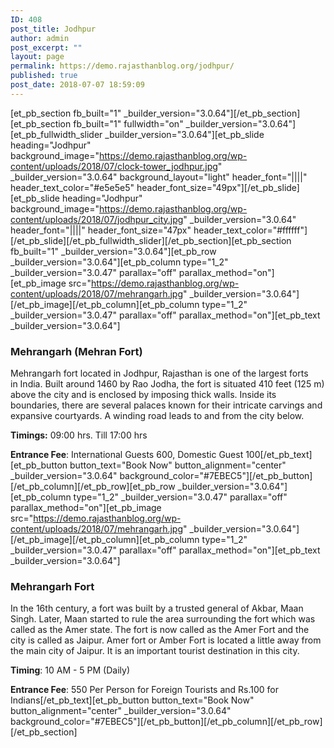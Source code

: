 ```yaml
---
ID: 408
post_title: Jodhpur
author: admin
post_excerpt: ""
layout: page
permalink: https://demo.rajasthanblog.org/jodhpur/
published: true
post_date: 2018-07-07 18:59:09
---
```

[et_pb_section fb_built="1" \_builder\_version="3.0.64"][/et_pb_section][et_pb_section fb_built="1" fullwidth="on" \_builder\_version="3.0.64"][et_pb_fullwidth_slider \_builder\_version="3.0.64"][et_pb_slide heading="Jodhpur" background_image="https://demo.rajasthanblog.org/wp-content/uploads/2018/07/clock-tower_jodhpur.jpg" \_builder\_version="3.0.64" background_layout="light" header_font="||||" header_text_color="#e5e5e5" header_font_size="49px"][/et_pb_slide][et_pb_slide heading="Jodhpur" background_image="https://demo.rajasthanblog.org/wp-content/uploads/2018/07/jodhpur_city.jpg" \_builder\_version="3.0.64" header_font="||||" header_font_size="47px" header_text_color="#ffffff"][/et_pb_slide][/et_pb_fullwidth_slider][/et_pb_section][et_pb_section fb_built="1" \_builder\_version="3.0.64"][et_pb_row \_builder\_version="3.0.64"][et_pb_column type="1_2" \_builder\_version="3.0.47" parallax="off" parallax_method="on"][et_pb_image src="https://demo.rajasthanblog.org/wp-content/uploads/2018/07/mehrangarh.jpg" \_builder\_version="3.0.64"][/et_pb_image][/et_pb_column][et_pb_column type="1_2" \_builder\_version="3.0.47" parallax="off" parallax_method="on"][et_pb_text \_builder\_version="3.0.64"]
### Mehrangarh (Mehran Fort)

<span>Mehrangarh fort located in </span>Jodhpur<span>, </span>Rajasthan<span> is one of the largest forts in </span>India[][1]<span>. Built around 1460 by </span>Rao Jodha<span>, the fort is situated 410 feet (125 m) above the city and is enclosed by imposing thick walls. Inside its boundaries, there are several palaces known for their intricate carvings and expansive courtyards. A winding road leads to and from the city below. </span>

<span><strong>Timings:</strong> 09:00 hrs. Till 17:00 <g class="gr_ gr_20 gr-alert gr_spell gr_inline_cards gr_run_anim ContextualSpelling ins-del multiReplace" id="20" data-gr-id="20">hrs</g></span>

**Entrance Fee**: International Guests 600, Domestic Guest 100[/et_pb_text][et_pb_button button_text="Book Now" button_alignment="center" \_builder\_version="3.0.64" background_color="#7EBEC5"][/et_pb_button][/et_pb_column][/et_pb_row][et_pb_row \_builder\_version="3.0.64"][et_pb_column type="1_2" \_builder\_version="3.0.47" parallax="off" parallax_method="on"][et_pb_image src="https://demo.rajasthanblog.org/wp-content/uploads/2018/07/mehrangarh.jpg" \_builder\_version="3.0.64"][/et_pb_image][/et_pb_column][et_pb_column type="1_2" \_builder\_version="3.0.47" parallax="off" parallax_method="on"][et_pb_text \_builder\_version="3.0.64"]

### Mehrangarh Fort

In the 16th century, a fort was built by a trusted general of Akbar, Maan Singh. Later, Maan started to rule the area surrounding the fort which was called as the Amer state. The fort is now called as the Amer Fort and the city is called as Jaipur. Amer fort or Amber Fort is located a little away from the main city of Jaipur. It is an important tourist destination in this city.

**Timing**: 10 AM - 5 PM (Daily)

**Entrance Fee**: 550 Per Person for Foreign Tourists and Rs.100 for Indians[/et_pb_text][et_pb_button button_text="Book Now" button_alignment="center" \_builder\_version="3.0.64" background_color="#7EBEC5"][/et_pb_button][/et_pb_column][/et_pb_row][/et_pb_section]

 [1]: https://en.wikipedia.org/wiki/India "India"